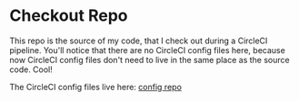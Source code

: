 # Checkout Repo

This repo is the source of my code, that I check out during a CircleCI pipeline. You'll notice that there are no CircleCI config files here, because now CircleCI config files don't need to live in the same place as the source code. Cool!

The CircleCI config files live here: [config repo](https://github.com/jenny-miggin/config-repo)
